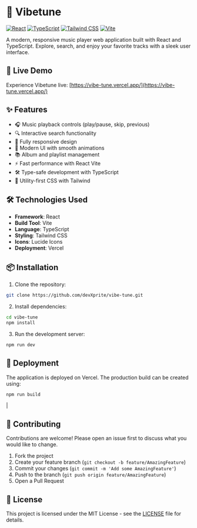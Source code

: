 # 🎵 Vibetune

[![React](https://img.shields.io/badge/React-20232A?style=for-the-badge&logo=react&logoColor=61DAFB)](https://reactjs.org/)
[![TypeScript](https://img.shields.io/badge/TypeScript-007ACC?style=for-the-badge&logo=typescript&logoColor=white)](https://www.typescriptlang.org/)
[![Tailwind CSS](https://img.shields.io/badge/Tailwind_CSS-38B2AC?style=for-the-badge&logo=tailwind-css&logoColor=white)](https://tailwindcss.com/)
[![Vite](https://img.shields.io/badge/Vite-B73BFE?style=for-the-badge&logo=vite&logoColor=FFD62E)](https://vitejs.dev/)

A modern, responsive music player web application built with React and TypeScript. Explore, search, and enjoy your favorite tracks with a sleek user interface.

<!-- ![Vibetune Screenshot](/screenshots/thumbnail.png)  -->

## 🚀 Live Demo

Experience Vibetune live: [https://vibe-tune.vercel.app/](https://vibe-tune.vercel.app/)

## ✨ Features

- 🎧 Music playback controls (play/pause, skip, previous)
- 🔍 Interactive search functionality
- 📱 Fully responsive design
- 🎨 Modern UI with smooth animations
- 📚 Album and playlist management
- ⚡ Fast performance with React Vite
- 🛠 Type-safe development with TypeScript
- 🎨 Utility-first CSS with Tailwind

## 🛠 Technologies Used

- **Framework**: React
- **Build Tool**: Vite
- **Language**: TypeScript
- **Styling**: Tailwind CSS 
- **Icons**: Lucide Icons
- **Deployment**: Vercel

## 📦 Installation

1. Clone the repository:
```bash
git clone https://github.com/devXprite/vibe-tune.git
```

2. Install dependencies:
```bash
cd vibe-tune
npm install
```

3. Run the development server:
```bash
npm run dev
```

## 🌟 Deployment

The application is deployed on Vercel. The production build can be created using:
```bash
npm run build
```

<!-- ## 📷 Screenshots

| Desktop View                         | Mobile View                        |
| ------------------------------------ | ---------------------------------- |
| ![Desktop](/screenshots/desktop.png) | ![Mobile](/screenshots/mobile.png) | --> |

## 🤝 Contributing

Contributions are welcome! Please open an issue first to discuss what you would like to change.

1. Fork the project
2. Create your feature branch (`git checkout -b feature/AmazingFeature`)
3. Commit your changes (`git commit -m 'Add some AmazingFeature'`)
4. Push to the branch (`git push origin feature/AmazingFeature`)
5. Open a Pull Request

## 📄 License

This project is licensed under the MIT License - see the [LICENSE](LICENSE) file for details.

